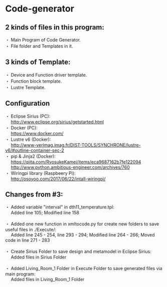 # Code-generator
## 2 kinds of files in this program:
・ Main Program of Code Generator. <br />
・ File folder and Templates in it. <br />

## 3 kinds of Template:
・ Device and Function driver template. <br />
・ Function block template. <br />
・ Lustre Template.

## Configuration
・ Eclipse Sirius (PC): <br/>
&emsp; http://www.eclipse.org/sirius/getstarted.html <br />
・ Docker (PC): <br />
&emsp; https://www.docker.com/ <br />
・ Lustre v6 (Docker): <br />
&emsp; http://www-verimag.imag.fr/DIST-TOOLS/SYNCHRONE/lustre-v6/#outline-container-sec-2 <br />
・ pip & Jinja2 (Docker): <br />
&emsp; https://qiita.com/RyosukeKamei/items/eca9687162b7fe122094 <br />
&emsp; http://www.python.ambitious-engineer.com/archives/760 <br />
・ Wiringpi library (Raspbeery Pi): <br />
&emsp; http://osoyoo.com/2017/06/22/intall-wiringpi/ <br />

## Changes from #3:
・ Added variable "interval" in dth11_temperature.tpl: <br />
&emsp; Added line 105; Modified line 158 <br />
<br />
・ Added one new function in xmltocode.py for create new folders to save useful files in ./Execute/: <br />
&emsp; Added line 245 - 254, line 293 - 294; Modified line 264 - 266; Moved code in line 271 - 283 <br />
<br />
・ Create Sirius Folder to save design and metamodel in Eclipse Sirius: <br />
&emsp; Added files in Sirius Folder <br />
<br />
・ Added Living_Room_1 Folder in Execute Folder to save generated files via main program: <br />
&emsp; Added files in Living_Room_1 Folder <br />
